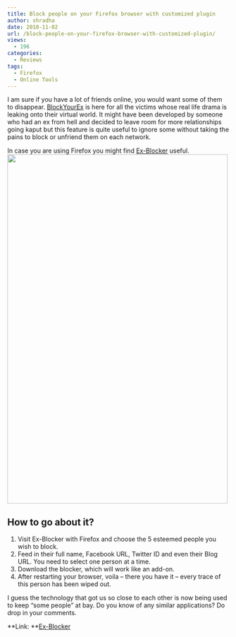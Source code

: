 ```yaml
---
title: Block people on your Firefox browser with customized plugin
author: shradha
date: 2010-11-02
url: /block-people-on-your-firefox-browser-with-customized-plugin/
views:
  - 196
categories:
  - Reviews
tags:
  - Firefox
  - Online Tools
---
```

I am sure if you have a lot of friends online, you would want some of them to disappear. <a href="http://blockyourex.com/" onclick="_gaq.push(['_trackEvent', 'outbound-article', 'http://blockyourex.com/', 'BlockYourEx']);" target="_blank">BlockYourEx</a> is here for all the victims whose real life drama is leaking onto their virtual world. It might have been developed by someone who had an ex from hell and decided to leave room for more relationships going kaput but this feature is quite useful to ignore some without taking the pains to block or unfriend them on each network.

In case you are using Firefox you might find <a href="http://blockyourex.com/" onclick="_gaq.push(['_trackEvent', 'outbound-article', 'http://blockyourex.com/', 'Ex-Blocker']);" >Ex-Blocker</a> useful.  
<a rel="attachment wp-att-31466" href="http://devilsworkshop.org/block-people-on-your-firefox-browser-with-customized-plugin/block-your-ex-1/"><img class="alignnone size-full wp-image-31466" title="Block your ex 1" src="http://cdn.devilsworkshop.org/files/2010/11/Block-your-ex-1.png" alt="" width="500" height="791" /></a>

## How to go about it?

  1. Visit Ex-Blocker with Firefox and choose the 5 esteemed people you wish to block.
  2. Feed in their full name, Facebook URL, Twitter ID and even their Blog URL. You need to select one person at a time.
  3. Download the blocker, which will work like an add-on.
  4. After restarting your browser, voila &#8211; there you have it &#8211; every trace of this person has been wiped out.

I guess the technology that got us so close to each other is now being used to keep &#8220;some people&#8221; at bay. Do you know of any similar applications? Do drop in your comments.

**Link: **<a href="http://blockyourex.com/" onclick="_gaq.push(['_trackEvent', 'outbound-article', 'http://blockyourex.com/', 'Ex-Blocker']);" >Ex-Blocker</a>
